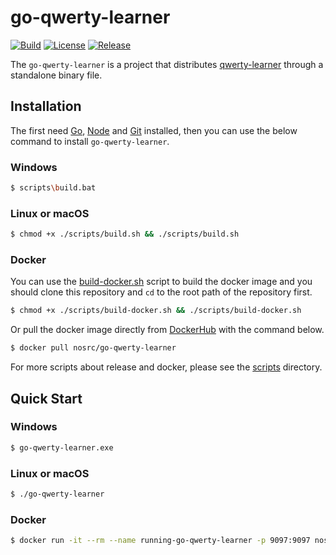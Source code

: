 # go-qwerty-learner

[![Build](https://img.shields.io/github/actions/workflow/status/no-src/go-qwerty-learner/go-qwerty-learner.yml?branch=main)](https://github.com/no-src/go-qwerty-learner/actions)
[![License](https://img.shields.io/github/license/no-src/go-qwerty-learner)](https://github.com/no-src/go-qwerty-learner/blob/main/LICENSE)
[![Release](https://img.shields.io/github/v/release/no-src/go-qwerty-learner)](https://github.com/no-src/go-qwerty-learner/releases)

The `go-qwerty-learner` is a project that distributes [qwerty-learner](https://github.com/Kaiyiwing/qwerty-learner)
through a standalone binary file.

## Installation

The first need [Go](https://go.dev/doc/install), [Node](https://nodejs.org/en/download)
and [Git](https://git-scm.com/downloads) installed, then you can use the below command to install `go-qwerty-learner`.

### Windows

```bash
$ scripts\build.bat
```

### Linux or macOS

```bash
$ chmod +x ./scripts/build.sh && ./scripts/build.sh
```

### Docker

You can use the [build-docker.sh](/scripts/build-docker.sh) script to build the docker image and you should clone this
repository and `cd` to the root path of the repository first.

```bash
$ chmod +x ./scripts/build-docker.sh && ./scripts/build-docker.sh
```

Or pull the docker image directly from [DockerHub](https://hub.docker.com/r/nosrc/go-qwerty-learner) with the command
below.

```bash
$ docker pull nosrc/go-qwerty-learner
```

For more scripts about release and docker, please see the [scripts](/scripts) directory.

## Quick Start

### Windows

```bash
$ go-qwerty-learner.exe
```

### Linux or macOS

```bash
$ ./go-qwerty-learner
```

### Docker

```bash
$ docker run -it --rm --name running-go-qwerty-learner -p 9097:9097 nosrc/go-qwerty-learner:latest go-qwerty-learner
```